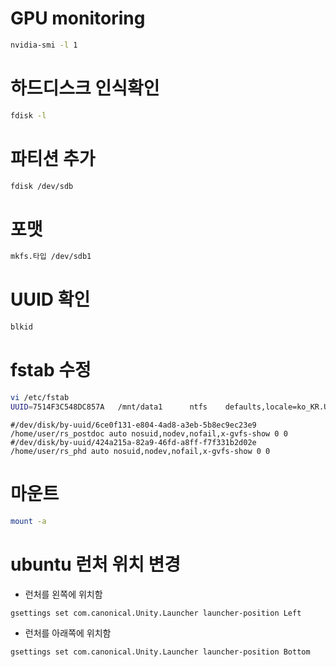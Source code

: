 # GPU monitoring
```bash
nvidia-smi -l 1
```
# 하드디스크 인식확인
```bash
fdisk -l
```
# 파티션 추가
```bash
fdisk /dev/sdb
```
# 포맷
```bash
mkfs.타입 /dev/sdb1
```

# UUID 확인
```bash
blkid
```

# fstab 수정
```bash
vi /etc/fstab
UUID=7514F3C548DC857A   /mnt/data1      ntfs    defaults,locale=ko_KR.UTF-8     0       0
```

```
#/dev/disk/by-uuid/6ce0f131-e804-4ad8-a3eb-5b8ec9ec23e9 /home/user/rs_postdoc auto nosuid,nodev,nofail,x-gvfs-show 0 0
#/dev/disk/by-uuid/424a215a-82a9-46fd-a8ff-f7f331b2d02e /home/user/rs_phd auto nosuid,nodev,nofail,x-gvfs-show 0 0
```
# 마운트
```bash
mount -a
```
# ubuntu 런처 위치 변경
* 런처를 왼쪽에 위치함
```bash
gsettings set com.canonical.Unity.Launcher launcher-position Left 
```
* 런처를 아래쪽에 위치함
```bash
gsettings set com.canonical.Unity.Launcher launcher-position Bottom
```

